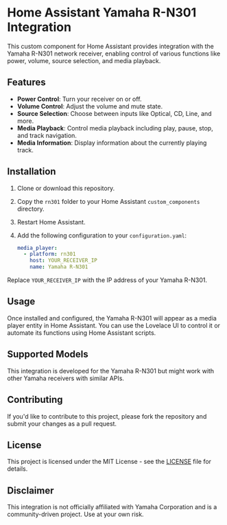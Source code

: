 # Home Assistant Yamaha R-N301 Integration

This custom component for Home Assistant provides integration with the Yamaha R-N301 network receiver, enabling control of various functions like power, volume, source selection, and media playback.

## Features

- **Power Control**: Turn your receiver on or off.
- **Volume Control**: Adjust the volume and mute state.
- **Source Selection**: Choose between inputs like Optical, CD, Line, and more.
- **Media Playback**: Control media playback including play, pause, stop, and track navigation.
- **Media Information**: Display information about the currently playing track.

## Installation

1. Clone or download this repository.
2. Copy the `rn301` folder to your Home Assistant `custom_components` directory.
3. Restart Home Assistant.
4. Add the following configuration to your `configuration.yaml`:

   ```yaml
   media_player:
     - platform: rn301
       host: YOUR_RECEIVER_IP
       name: Yamaha R-N301
   
Replace `YOUR_RECEIVER_IP` with the IP address of your Yamaha R-N301.

## Usage

Once installed and configured, the Yamaha R-N301 will appear as a media player entity in Home Assistant. You can use the Lovelace UI to control it or automate its functions using Home Assistant scripts.

## Supported Models

This integration is developed for the Yamaha R-N301 but might work with other Yamaha receivers with similar APIs.

## Contributing

If you'd like to contribute to this project, please fork the repository and submit your changes as a pull request.

## License

This project is licensed under the MIT License - see the [LICENSE](LICENSE) file for details.

## Disclaimer

This integration is not officially affiliated with Yamaha Corporation and is a community-driven project. Use at your own risk.
